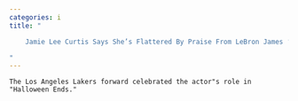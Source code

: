 ```yaml
---
categories: i
title: "

    Jamie Lee Curtis Says She’s Flattered By Praise From LeBron James ‘My King’

"
---
```



    The Los Angeles Lakers forward celebrated the actor"s role in "Halloween Ends."

